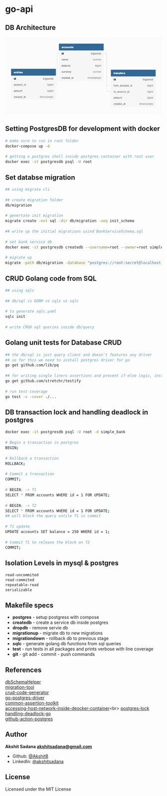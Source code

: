 # go-api

## DB Architecture
<img src=".github/assets/BankServiceSchema.png">

## Setting PostgresDB for development with docker
```bash
# make sure to run in root folder
docker-compose up -d

# getting a postgres shell inside postgres container with root user
docker exec -it postgresdb psql -U root
```

## Set databse migration
```bash
## using migrate cli

## create migration folder
db/migration

# genertate init migration
migrate create -ext sql -dir db/migration -seq init_schema

## write up the initial migrations usind BankServiceSchema.sql

# set bank service db
docker exec -it postgresdb createdb --username=root --owner=root simple_bank

# migrate up
migrate -path db/migration -database "postgres://root:secret@localhost:5432/simple_bank?sslmode=disable" -verbose up
```

## CRUD Golang code from SQL
```bash
## using sqlc

## db/sql vs GORM vs sqlx vs sqlc

# to generate sqlc.yaml
sqlc init

# write CRUD sql queries inside db/query
```

## Golang unit tests for Database CRUD
```bash
## the db/sql is just query client and doesn't features any driver
## so for this we need to install postgres driver for go
go get github.com/lib/pq

## for writing single liners assertions and prevent if-else logic, install
go get github.com/stretchr/testify

# run test coverage
go test -v -cover ./...
```

## DB transaction lock and handling deadlock in postgres
```bash
docker exec -it postgresdb psql -U root -d simple_bank

# Begin a transaction in postgres
BEGIN;

# Rollback a transaction
ROLLBACK;

# Commit a transaction
COMMIT;

# BEGIN; -> T1
SELECT * FROM accounts WHERE id = 1 FOR UPDATE;

# BEGIN; -> T2
SELECT * FROM accounts WHERE id = 1 FOR UPDATE;
## will block the query untile T1 is commit

# T1 update
UPDATE accounts SET balance = 250 WHERE id = 1;

# Commit T1 to release the block on T2
COMMIT;
```

## Isolation Levels in mysql & postgres
```
read-uncommited
read-commited
repeatable-read
serializable
```

## Makefile specs
- **postgres** - setup postgress with compose
- **createdb** - create a service db inside postgres
- **dropdb** - remove servie db
- **migrationup** - migrate db to new migrations
- **migrationdown** - rollback db to previous stage
- **sqlc** - generate golang db functions from sql queries
- **test** - run tests in all packages and prints verbose with line coverage
- **git** - git add - commit - push commands

## References
[dbSchemaHelper](https://dbdiagram.io)<br>
[migration-tool](https://github.com/golang-migrate/migrate)<br>
[crud-code-generator](https://github.com/kyleconroy/sqlc)<br>
[go-postgres-driver](https://github.com/lib/pq)<br>
[common-assertion-toolkit](https://github.com/stretchr/testify)<br>
[accessing-host-network-inside-deocker-container](https://stackoverflow.com/questions/24319662/from-inside-of-a-docker-container-how-do-i-connect-to-the-localhost-of-the-mach#:~:text=Use%20%2D%2Dnetwork%3D%22host%22,for%20Linux%2C%20per%20the%20documentation.)<br>
[postgres-lock](https://wiki.postgresql.org/wiki/Lock_Monitoring)<br>
[handling-deadlock-go](https://www.youtube.com/watch?v=G2aggv_3Bbg&list=PLy_6D98if3ULEtXtNSY_2qN21VCKgoQAE&index=7)<br>
[github-action-postgres](https://docs.github.com/en/free-pro-team@latest/actions/guides/creating-postgresql-service-containers)<br>

## Author
**Akshit Sadana <akshitsadana@gmail.com>**

- Github: [@Akshit8](https://github.com/Akshit8)
- LinkedIn: [@akshitsadana](https://www.linkedin.com/in/akshit-sadana-b051ab121/)

## License
Licensed under the MIT License